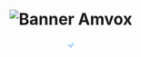 <h1 align = "center">
    <img src="imgs/Padrão.png" alt="Banner Amvox">
</h1>
<h4 align="center"> 
    <img src="imgs/001-connections.png" alt="Redes sociais" height="10px">
</h4>